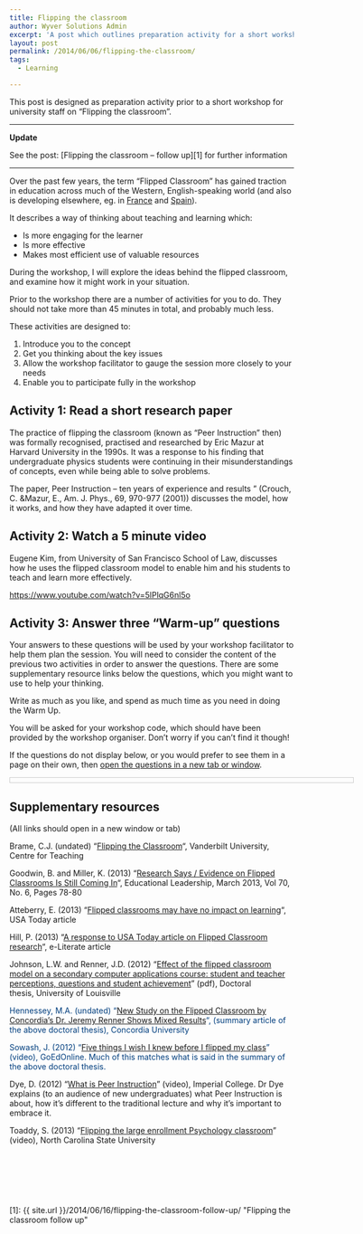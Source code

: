 ```yaml
---
title: Flipping the classroom
author: Wyver Solutions Admin
excerpt: 'A post which outlines preparation activity for a short workshop for university staff on "Flipping the classroom". There are three activities: Read a research paper, watch a video and answer three questions.'
layout: post
permalink: /2014/06/06/flipping-the-classroom/
tags:
  - Learning

---
```

This post is designed as preparation activity prior to a short workshop for university staff on &#8220;Flipping the classroom&#8221;.

* * *

**Update**

See the post: [Flipping the classroom &#8211; follow up][1] for further information

* * *

Over the past few years, the term &#8220;Flipped Classroom&#8221; has gained traction in education across much of the Western, English-speaking world (and also is developing elsewhere, eg. in <a href="http://www.classeinversee.com/" target="_blank">France</a> and <a href="http://www.theflippedclassroom.es/" target="_blank">Spain</a>).

It describes a way of thinking about teaching and learning which:

  * Is more engaging for the learner
  * Is more effective
  * Makes most efficient use of valuable resources

During the workshop, I will explore the ideas behind the flipped classroom, and examine how it might work in your situation.

Prior to the workshop there are a number of activities for you to do. They should not take more than 45 minutes in total, and probably much less.

These activities are designed to:

  1. Introduce you to the concept
  2. Get you thinking about the key issues
  3. Allow the workshop facilitator to gauge the session more closely to your needs
  4. Enable you to participate fully in the workshop

## Activity 1: Read a short research paper

The practice of flipping the classroom (known as &#8220;Peer Instruction&#8221; then) was formally recognised, practised and researched by Eric Mazur at Harvard University in the 1990s. It was a response to his finding that undergraduate physics students were continuing in their misunderstandings of concepts, even while being able to solve problems.

The paper, Peer Instruction &#8211; ten years of experience and results &#8221; (Crouch, C. &amp;Mazur, E., Am. J. Phys., 69, 970-977 (2001)) discusses the model, how it works, and how they have adapted it over time.

## Activity 2: Watch a 5 minute video

Eugene Kim, from University of San Francisco School of Law, discusses how he uses the flipped classroom model to enable him and his students to teach and learn more effectively.

https://www.youtube.com/watch?v=5lPlqG6nl5o

## Activity 3: Answer three &#8220;Warm-up&#8221; questions

Your answers to these questions will be used by your workshop facilitator to help them plan the session. You will need to consider the content of the previous two activities in order to answer the questions. There are some supplementary resource links below the questions, which you might want to use to help your thinking.

Write as much as you like, and spend as much time as you need in doing the Warm Up.

You will be asked for your workshop code, which should have been provided by the workshop organiser. Don&#8217;t worry if you can&#8217;t find it though!

If the questions do not display below, or you would prefer to see them in a page on their own, then <a href="https://www.surveymonkey.com/s/P8MYH9V" target="_blank">open the questions in a new tab or window</a>.

<div id="surveyMonkeyInfo" style="width: 600px; font-size: 10px; color: #666; border: 1px solid #ccc; padding: 4px;">
  <div>
  </div>
</div>

## Supplementary resources

(All links should open in a new window or tab)

Brame, C.J. (undated) &#8220;<a href="http://cft.vanderbilt.edu/guides-sub-pages/flipping-the-classroom/" target="_blank">Flipping the Classroom</a>&#8220;, Vanderbilt University, Centre for Teaching

Goodwin, B. and Miller, K. (2013) &#8220;<a href="http://www.ascd.org/publications/educational-leadership/mar13/vol70/num06/Evidence-on-Flipped-Classrooms-Is-Still-Coming-In.aspx" target="_blank">Research Says / Evidence on Flipped Classrooms Is Still Coming In</a>&#8220;, Educational Leadership, March 2013, Vol 70, No. 6, Pages 78-80

Atteberry, E. (2013) &#8220;<a href="http://www.usatoday.com/story/news/nation/2013/10/22/flipped-classrooms-effectiveness/3148447/" target="_blank">Flipped classrooms may have no impact on learning</a>&#8220;, USA Today article

Hill, P. (2013) &#8220;<a href="http://mfeldstein.com/response-usa-today-article-flipped-classroom-research/" target="_blank">A response to USA Today article on Flipped Classroom research</a>&#8220;, e-Literate article

Johnson, L.W. and Renner, J.D. (2012) &#8220;<a title="PDF" href="http://theflippedclassroom.files.wordpress.com/2012/04/johnson-renner-2012.pdf" target="_blank">Effect of the flipped classroom model on a secondary computer applications course: student and teacher perceptions, questions and student achievement</a>&#8221; (pdf), Doctoral thesis, University of Louisville

<p class="entry-title" style="color: #003e7e;">
  Hennessey, M.A. (undated) &#8220;<a href="http://education.cu-portland.edu/blog/students-faculty-alumni/new-study-on-the-flipped-classroom-by-concordias-dr-jeremy-renner-shows-mixed-results/" target="_blank">New Study on the Flipped Classroom by Concordia’s Dr. Jeremy Renner Shows Mixed Results</a>&#8220;, (summary article of the above doctoral thesis), Concordia University
</p>

<p class="entry-title" style="color: #003e7e;">
  Sowash, J. (2012) &#8220;<a href="https://www.youtube.com/watch?v=4JPdGlyt6gg" target="_blank">Five things I wish I knew before I flipped my class</a>&#8221; (video), GoEdOnline. Much of this matches what is said in the summary of the above doctoral thesis.
</p>

Dye, D. (2012) &#8220;<a href="https://www.youtube.com/watch?v=e9IT7BTBJgY" target="_blank">What is Peer Instruction</a>&#8221; (video), Imperial College. Dr Dye explains (to an audience of new undergraduates) what Peer Instruction is about, how it&#8217;s different to the traditional lecture and why it&#8217;s important to embrace it.

Toaddy, S. (2013) &#8220;<a href="https://www.youtube.com/watch?v=QTDQaaVWEzI" target="_blank">Flipping the large enrollment Psychology classroom</a>&#8221; (video), North Carolina State University

&nbsp;

&nbsp;

&nbsp;

 [1]: {{ site.url }}/2014/06/16/flipping-the-classroom-follow-up/ "Flipping the classroom follow up"
